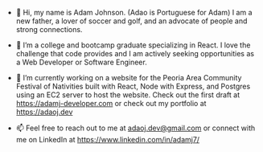 - 👋 Hi, my name is Adam Johnson. (Adao is Portuguese for Adam) I am a new father, a lover of soccer and golf, and an advocate of people and strong connections.

- 👀 I’m a college and bootcamp graduate specializing in React. I love the challenge that code provides and I am actively seeking opportunities as a Web Developer or Software Engineer.

- 🌱 I’m currently working on a website for the Peoria Area Community Festival of Nativities built with React, Node with Express, and Postgres using an EC2 server to host the website. Check out the first draft at https://adamj-developer.com or check out my portfolio at https://adaoj.dev

- 📫 Feel free to reach out to me at adaoj.dev@gmail.com or connect with me on LinkedIn at https://www.linkedin.com/in/adamj7/
